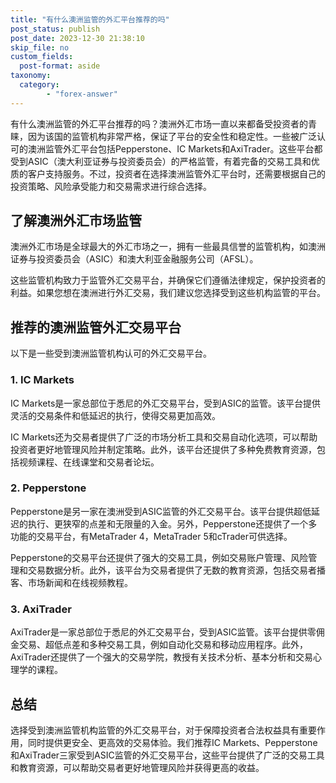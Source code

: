 ```yaml
---
title: "有什么澳洲监管的外汇平台推荐的吗"
post_status: publish
post_date: 2023-12-30 21:38:10
skip_file: no
custom_fields: 
  post-format: aside
taxonomy:
  category:
        - "forex-answer"
---
```


有什么澳洲监管的外汇平台推荐的吗？澳洲外汇市场一直以来都备受投资者的青睐，因为该国的监管机构非常严格，保证了平台的安全性和稳定性。一些被广泛认可的澳洲监管外汇平台包括Pepperstone、IC Markets和AxiTrader。这些平台都受到ASIC（澳大利亚证券与投资委员会）的严格监管，有着完备的交易工具和优质的客户支持服务。不过，投资者在选择澳洲监管外汇平台时，还需要根据自己的投资策略、风险承受能力和交易需求进行综合选择。

## 了解澳洲外汇市场监管

澳洲外汇市场是全球最大的外汇市场之一，拥有一些最具信誉的监管机构，如澳洲证券与投资委员会（ASIC）和澳大利亚金融服务公司（AFSL）。

这些监管机构致力于监管外汇交易平台，并确保它们遵循法律规定，保护投资者的利益。如果您想在澳洲进行外汇交易，我们建议您选择受到这些机构监管的平台。

## 推荐的澳洲监管外汇交易平台

以下是一些受到澳洲监管机构认可的外汇交易平台。

### 1. IC Markets

IC Markets是一家总部位于悉尼的外汇交易平台，受到ASIC的监管。该平台提供灵活的交易条件和低延迟的执行，使得交易更加高效。

IC Markets还为交易者提供了广泛的市场分析工具和交易自动化选项，可以帮助投资者更好地管理风险并制定策略。此外，该平台还提供了多种免费教育资源，包括视频课程、在线课堂和交易者论坛。

### 2. Pepperstone

Pepperstone是另一家在澳洲受到ASIC监管的外汇交易平台。该平台提供超低延迟的执行、更狭窄的点差和无限量的入金。另外，Pepperstone还提供了一个多功能的交易平台，有MetaTrader 4，MetaTrader 5和cTrader可供选择。

Pepperstone的交易平台还提供了强大的交易工具，例如交易账户管理、风险管理和交易数据分析。此外，该平台为交易者提供了无数的教育资源，包括交易者播客、市场新闻和在线视频教程。

### 3. AxiTrader

AxiTrader是一家总部位于悉尼的外汇交易平台，受到ASIC监管。该平台提供零佣金交易、超低点差和多种交易工具，例如自动化交易和移动应用程序。此外，AxiTrader还提供了一个强大的交易学院，教授有关技术分析、基本分析和交易心理学的课程。

## 总结

选择受到澳洲监管机构监管的外汇交易平台，对于保障投资者合法权益具有重要作用，同时提供更安全、更高效的交易体验。我们推荐IC Markets、Pepperstone和AxiTrader三家受到ASIC监管的外汇交易平台，这些平台提供了广泛的交易工具和教育资源，可以帮助交易者更好地管理风险并获得更高的收益。